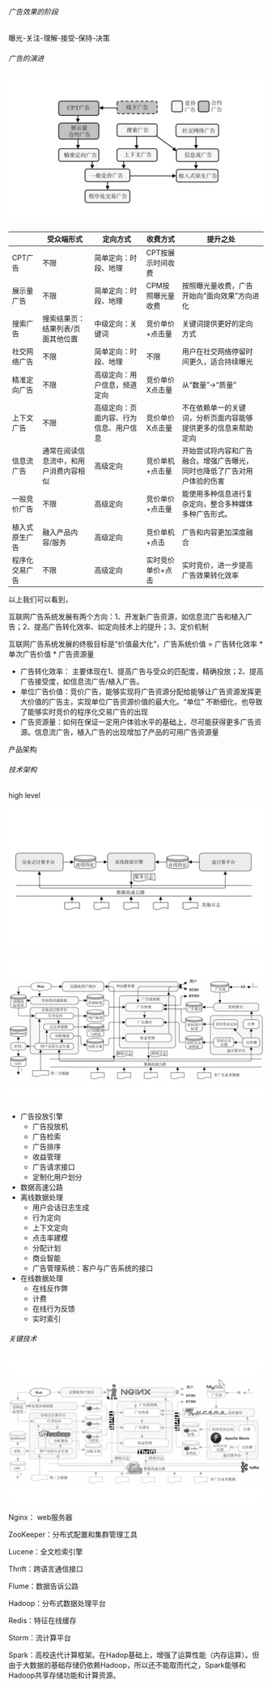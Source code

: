 ###### 广告效果的阶段

曝光-关注-理解-接受-保持-决策

###### 广告的演进

![广告演进](img/广告演进.png)

|         | 受众端形式               | 定向方式                | 收费方式       | 提升之处                                 |
| ------- | ------------------- | ------------------- | ---------- | ------------------------------------ |
| CPT广告   | 不限                  | 简单定向：时段、地理          | CPT按展示时间收费 |                                      |
| 展示量广告   | 不限                  | 简单定向：时段、地理          | CPM按照曝光量收费 | 按照曝光量收费，广告开始向“面向效果”方向进化              |
| 搜索广告    | 搜索结果页：结果列表/页面其他位置   | 中级定向：关键词            | 竞价单价+点击量   | 关键词提供更好的定向方式                         |
| 社交网络广告  | 不限                  | 简单定向：时段、地理          | 不限         | 用户在社交网络停留时间更久，适合持续曝光                 |
| 精准定向广告  | 不限                  | 高级定向：用户信息，频道定向      | 竞价单价X点击量   | 从“数量”->“质量”                          |
| 上下文广告   | 不限                  | 高级定向：页面内容、行为信息、用户信息 | 竞价单价X点击量   | 不在依赖单一的关键词，分析页面内容能够提供更多的信息来帮助定向      |
| 信息流广告   | 通常在阅读信息流中，和用户消费内容相似 | 高级定向                | 竞价单机+点击量   | 开始尝试将内容和广告融合。增强广告曝光，同时也降低了广告对用户体验的伤害 |
| 一般竞价广告  | 不限                  | 高级定向                | 竞价单价+点击量   | 能使用多种信息进行复杂定向，整合多种媒体多种广告形式。          |
| 植入式原生广告 | 融入产品内容/服务           | 高级定向                | 竞价单机+点击    | 广告和内容更加深度融合                          |
| 程序化交易广告 | 不限                  | 高级定向                | 实时竞价单价+点击  | 实时竞价，进一步提高广告效果转化效率                   |

以上我们可以看到，

互联网广告系统发展有两个方向：1、开发新广告资源，如信息流广告和植入广告；2、提高广告转化效率、如定向技术上的提升；3、定价机制

互联网广告系统发展的终极目标是“价值最大化”，广告系统价值  = 广告转化效率 * 单次广告价值  * 广告资源量

- 广告转化效率： 主要体现在1、提高广告与受众的匹配度，精确投放；2、提高广告接受度，如信息流广告/植入广告。
- 单位广告价值：竞价广告，能够实现将广告资源分配给能够让广告资源发挥更大价值的广告主，实现单位广告资源价值的最大化。“单位” 不断细化，也导致了能够实时竞价的程序化交易广告的出现 
- 广告资源量：如何在保证一定用户体验水平的基础上，尽可能获得更多广告资源。信息流广告，植入广告的出现增加了产品的可用广告资源量



产品架构

###### 技术架构

high level

![广告系统核心框架](img/广告核心技术框架.png)

![广告技术架构](img/广告技术架构.png)

- 广告投放引擎
  - 广告投放机
  - 广告检索
  - 广告排序
  - 收益管理
  - 广告请求接口
  - 定制化用户划分
- 数据高速公路
- 离线数据处理
  - 用户会话日志生成
  - 行为定向
  - 上下文定向
  - 点击率建模
  - 分配计划
  - 商业智能
  - 广告管理系统：客户与广告系统的接口
- 在线数据处理
  - 在线反作弊
  - 计费
  - 在线行为反馈
  - 实时索引



###### 关键技术

![广告关键技术](img/广告关键技术.png)

Nginx： web服务器

ZooKeeper：分布式配置和集群管理工具 

Lucene：全文检索引擎

Thrift：跨语言通信接口

Flume：数据告诉公路

Hadoop：分布式数据处理平台

Redis：特征在线缓存

Storm：流计算平台

Spark：高校迭代计算框架。在Hadop基础上，增强了运算性能（内存运算）。但由于大数据的基础存储仍依赖Hadoop，所以还不能取而代之，Spark能够和Hadoop共享存储功能和计算资源。
